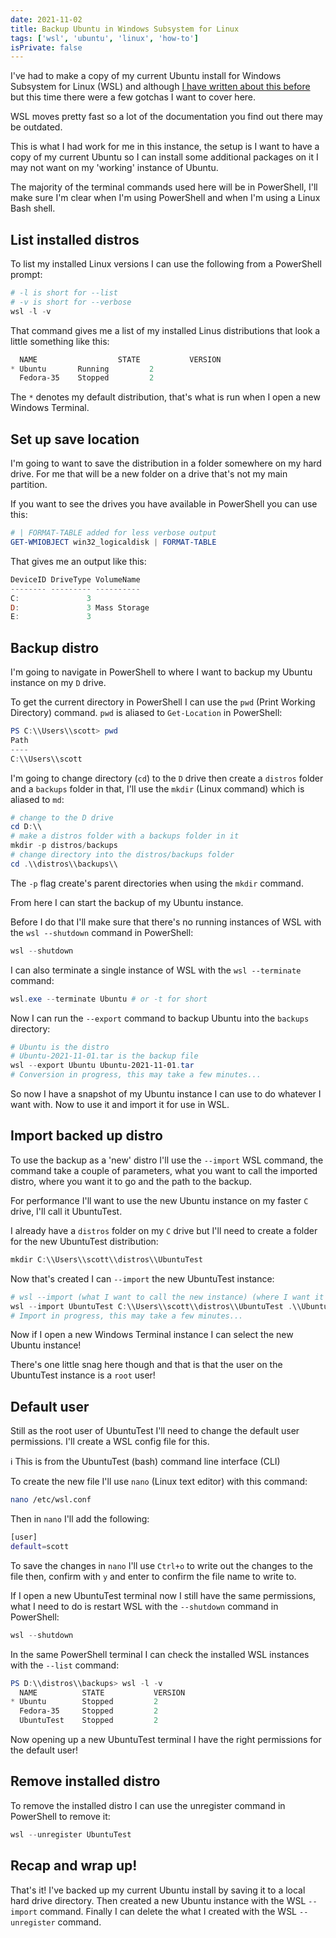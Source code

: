 ```yaml
---
date: 2021-11-02
title: Backup Ubuntu in Windows Subsystem for Linux
tags: ['wsl', 'ubuntu', 'linux', 'how-to']
isPrivate: false
---
```


I've had to make a copy of my current Ubuntu install for Windows
Subsystem for Linux (WSL) and although [I have written about this
before] but this time there were a few gotchas I want to cover here.

WSL moves pretty fast so a lot of the documentation you find out there
may be outdated.

This is what I had work for me in this instance, the setup is I want
to have a copy of my current Ubuntu so I can install some additional
packages on it I may not want on my 'working' instance of Ubuntu.

The majority of the terminal commands used here will be in PowerShell,
I'll make sure I'm clear when I'm using PowerShell and when I'm using
a Linux Bash shell.

## List installed distros

To list my installed Linux versions I can use the following from a
PowerShell prompt:

```powershell
# -l is short for --list
# -v is short for --verbose
wsl -l -v
```

That command gives me a list of my installed Linus distributions that
look a little something like this:

```powershell
  NAME                  STATE           VERSION
* Ubuntu       Running         2
  Fedora-35    Stopped         2
```

The `*` denotes my default distribution, that's what is run when I
open a new Windows Terminal.

## Set up save location

I'm going to want to save the distribution in a folder somewhere on my
hard drive. For me that will be a new folder on a drive that's not my
main partition.

If you want to see the drives you have available in PowerShell you can
use this:

<!-- cSpell:ignore WMIOBJECT,logicaldisk -->

```powershell
# | FORMAT-TABLE added for less verbose output
GET-WMIOBJECT win32_logicaldisk | FORMAT-TABLE
```

That gives me an output like this:

```powershell
DeviceID DriveType VolumeName
-------- --------- ----------
C:               3
D:               3 Mass Storage
E:               3
```

## Backup distro

I'm going to navigate in PowerShell to where I want to backup my
Ubuntu instance on my `D` drive.

To get the current directory in PowerShell I can use the `pwd` (Print
Working Directory) command. `pwd` is aliased to `Get-Location` in
PowerShell:

```powershell
PS C:\\Users\\scott> pwd
Path
----
C:\\Users\\scott
```

I'm going to change directory (`cd`) to the `D` drive then create a
`distros` folder and a `backups` folder in that, I'll use the `mkdir`
(Linux command) which is aliased to `md`:

```powershell
# change to the D drive
cd D:\\
# make a distros folder with a backups folder in it
mkdir -p distros/backups
# change directory into the distros/backups folder
cd .\\distros\\backups\\
```

The `-p` flag create's parent directories when using the `mkdir`
command.

From here I can start the backup of my Ubuntu instance.

Before I do that I'll make sure that there's no running instances of
WSL with the `wsl --shutdown` command in PowerShell:

```powershell
wsl --shutdown
```

I can also terminate a single instance of WSL with the
`wsl --terminate` command:

```powershell
wsl.exe --terminate Ubuntu # or -t for short
```

Now I can run the `--export` command to backup Ubuntu into the
`backups` directory:

```powershell
# Ubuntu is the distro
# Ubuntu-2021-11-01.tar is the backup file
wsl --export Ubuntu Ubuntu-2021-11-01.tar
# Conversion in progress, this may take a few minutes...
```

So now I have a snapshot of my Ubuntu instance I can use to do
whatever I want with. Now to use it and import it for use in WSL.

## Import backed up distro

To use the backup as a 'new' distro I'll use the `--import` WSL
command, the command take a couple of parameters, what you want to
call the imported distro, where you want it to go and the path to the
backup.

For performance I'll want to use the new Ubuntu instance on my faster
`C` drive, I'll call it UbuntuTest.

I already have a `distros` folder on my `C` drive but I'll need to
create a folder for the new UbuntuTest distribution:

```powershell
mkdir C:\\Users\\scott\\distros\\UbuntuTest
```

Now that's created I can `--import` the new UbuntuTest instance:

```powershell
# wsl --import (what I want to call the new instance) (where I want it to go) (path to backup)
wsl --import UbuntuTest C:\\Users\\scott\\distros\\UbuntuTest .\\Ubuntu-2021-11-01.tar
# Import in progress, this may take a few minutes...
```

Now if I open a new Windows Terminal instance I can select the new
Ubuntu instance!

There's one little snag here though and that is that the user on the
UbuntuTest instance is a `root` user!

## Default user

Still as the root user of UbuntuTest I'll need to change the default
user permissions. I'll create a WSL config file for this.

ℹ️ This is from the UbuntuTest (bash) command line interface (CLI)

To create the new file I'll use `nano` (Linux text editor) with this
command:

```bash
nano /etc/wsl.conf
```

Then in `nano` I'll add the following:

```bash
[user]
default=scott
```

To save the changes in `nano` I'll use `Ctrl+o` to write out the
changes to the file then, confirm with `y` and enter to confirm the
file name to write to.

If I open a new UbuntuTest terminal now I still have the same
permissions, what I need to do is restart WSL with the `--shutdown`
command in PowerShell:

```powershell
wsl --shutdown
```

In the same PowerShell terminal I can check the installed WSL
instances with the `--list` command:

```powershell
PS D:\\distros\\backups> wsl -l -v
  NAME          STATE           VERSION
* Ubuntu        Stopped         2
  Fedora-35     Stopped         2
  UbuntuTest    Stopped         2
```

Now opening up a new UbuntuTest terminal I have the right permissions
for the default user!

## Remove installed distro

To remove the installed distro I can use the unregister command in
PowerShell to remove it:

```powershell
wsl --unregister UbuntuTest
```

## Recap and wrap up!

That's it! I've backed up my current Ubuntu install by saving it to a
local hard drive directory. Then created a new Ubuntu instance with
the WSL `--import` command. Finally I can delete the what I created
with the WSL `--unregister` command.

<!-- Links -->

[i have written about this before]:
	https://scottspence.com/posts/backup-wsl-installs
